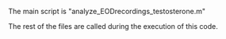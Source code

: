 
The main script is "analyze_EODrecordings_testosterone.m"

The rest of the files are called during the execution of this code.
